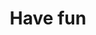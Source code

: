 ---
title: Have fun
text: We want you make the exploration fun & enjoyable.
image: /images/stat-4.jpg
displayOrder: 4
---